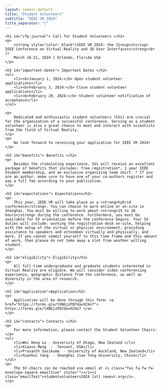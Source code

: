 ```yaml
---
layout: ieeevr-default
title: "Student Volunteers"
subtitle: "IEEE VR 2024"
title_separator: "|"
---
```


<div>
    <!-- <p>
        More information coming soon, please watch this space.
    </p> -->
    
    <h1 id="cfp-journal"> Call for Student Volunteers </h1>
    <p>
        <strong style="color: black">IEEE VR 2024: the 31<sup>st</sup> IEEE Conference on Virtual Reality and 3D User Interfaces</strong><br />
        March 16-21, 2024 | Orlando, Florida USA
    </p>

    <h2 id="important-dates"> Important Dates </h2>
    <ul>
        <li><b>January 1, 2024:</b> Open student volunteer applications</li>
        <li><b>February 3, 2024:</b> Close student volunteer applications</li>
        <li><b>February 20, 2024:</b> Student volunteer notification of acceptance</li>
    </ul>
    
    <p>
        Dedicated and enthusiastic student volunteers (SVs) are crucial for the organization of a successful conference. Serving as a student volunteer is also a great chance to meet and interact with scientists from the field of Virtual Reality.
    </p>
    <p>
        We look forward to receiving your application for IEEE VR 2024!
    </p>

    <h2 id="benefits"> Benefits </h2>
    <p>
        Besides the stimulating experience, SVs will receive an excellent package of benefits that includes: free registration*, 1 year IEEE Student membership, and an exclusive organizing team shirt. * If you are an author, make sure to have one of your co-authors register and pay a full fee according to your publication.
    </p>

    <h2 id="expectations"> Expectations</h2>
    <p>
        This year, IEEE VR will take place as a <strong>hybrid conference</strong>. You can choose to work online or on-site in Shanghai. You must be willing to work about <strong>15 to 20 hours</strong> during the conference. Furthermore, you must be available for SV orientation before the conference begins. Your SV duties will include: working the registration desk on-site, helping with the setup of the virtual or physical environment, providing assistance to speakers and attendees virtually and physically, and more. If you cannot commit yourself to this time frame and this amount of work, then please do not take away a slot from another willing student.
    </p>

    <h2 id="eligibility"> Eligibility</h2>
    <p>
        All full-time undergraduate and graduate students interested in Virtual Reality are eligible. We will consider video conferencing experience, geographic distance from the conference, as well as diversity in the area of research.
    </p>
    
    <h2 id="application">Application</h2>
    <p>
        Application will be done through this form: <a href="https://forms.gle/tXNGjzPQ7davXCHx7"> https://forms.gle/tXNGjzPQ7davXCHx7 </a>
    </p>

    <h2 id="contacts"> Contacts </h2>
    <p>
        For more information, please contact the Student Volunteer Chairs: 
    </p>
    <ul>
        <li>Wei Hong Lo - University of Otago, New Zealand </li>
        <li>Xiaoxu Meng  -  Tencent, USA</li>
        <li>Prasanth Sasikuma  - University of Auckland, New Zealand</li>
        <li>Xuanhui Yang  - Shanghai Jiao Tong University, China</li>
    </ul>
    <p>
        The SV chairs can be reached via email at <i class="fas fa-fw fa-envelope-square emailIcon" style=""></i><i class="emailText">studentvolunteers2024 [at] ieeevr.org</i>.
    </p>
   

</div>
